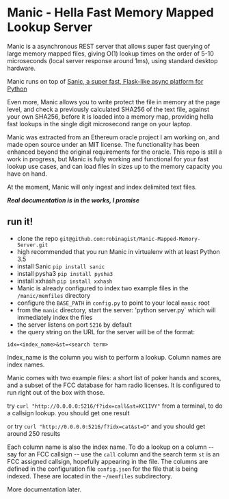 
# Manic - Hella Fast Memory Mapped Lookup Server

Manic is a asynchronous REST server that allows super fast querying of large memory mapped files, giving O(1) lookup times on the order of 5-10 microseconds (local server response around 1ms), using standard desktop hardware.

Manic runs on top of [Sanic, a super fast, Flask-like async platform for Python](https://github.com/channelcat/sanic)

Even more, Manic allows you to write protect the file in memory at the page level, and check a previously calculated SHA256 of the text file, against your own SHA256, before it is loaded into a memory map, providing hella fast lookups in the single digit microsecond range on your laptop.

Manic was extracted from an Ethereum oracle project I am working on, and made open source under an MIT license.  The functionality has been enhanced beyond the original requirements for the oracle.  This repo is still a work in progress, but Manic is fully working and functional for your fast lookup use cases, and can load files in sizes up to the memory capacity you have on hand.

At the moment, Manic will only ingest and index delimited text files.

***Real documentation is in the works, I promise***

## run it!

+ clone the repo `git@github.com:robinagist/Manic-Mapped-Memory-Server.git`
+ high recommended that you run Manic in virtualenv with at least Python 3.5
+ install Sanic `pip install sanic`
+ install pysha3 `pip install pysha3`
+ install xxhash `pip install xxhash` 
+ Manic is already configured to index two example files in the `/manic/memfiles` directory
+ configure the `BASE_PATH` in `config.py` to point to your local `manic` root
+ from the `manic` directory, start the server: 'python server.py` which will immediately index the files
+ the server listens on port `5216` by default
+ the query string on the URL for the server will be of the format:
```
idx=<index_name>&st=<search term>
```
Index_name is the column you wish to perform a lookup. Column names are index names.


Manic comes with two example files:  a short list of poker hands and scores, and a subset of the FCC database for ham radio licenses.  It is configured to run right out of the box with those.

  try `curl "http://0.0.0.0:5216/f?idx=call&st=KC1IVY"` from a terminal, to do a callsign lookup.  you should get one result
  
  or try `curl "http://0.0.0.0:5216/f?idx=cat&st=D"` and you should get around 250 results
  
Each column name is also the index name.  To do a lookup on a column -- say for an FCC callsign -- use the `call` column and the search term `st` is an FCC assigned callsign, hopefully appearing in the file.  The columns are defined in the configuration file `config.json` for the file that is being indexed.  These are located in the `~/memfiles` subdirectory.

More documentation later.







